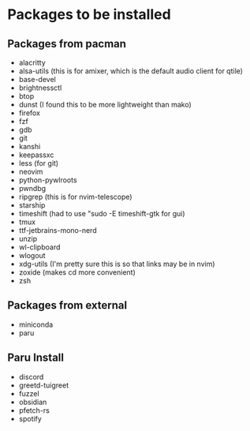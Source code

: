 # Packages to be installed
## Packages from pacman
- alacritty
- alsa-utils (this is for amixer, which is the default audio client for qtile)
- base-devel
- brightnessctl
- btop
- dunst (I found this to be more lightweight than mako)
- firefox
- fzf
- gdb
- git
- kanshi
- keepassxc
- less (for git)
- neovim
- python-pywlroots
- pwndbg
- ripgrep (this is for nvim-telescope)
- starship
- timeshift (had to use "sudo -E timeshift-gtk for gui)
- tmux
- ttf-jetbrains-mono-nerd
- unzip
- wl-clipboard
- wlogout
- xdg-utils (I'm pretty sure this is so that links may be in nvim)
- zoxide (makes cd more convenient)
- zsh

## Packages from external
- miniconda
- paru

## Paru Install
- discord
- greetd-tuigreet
- fuzzel
- obsidian
- pfetch-rs
- spotify
